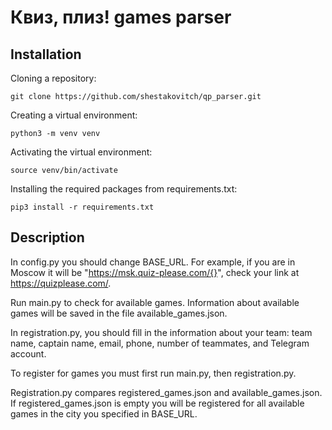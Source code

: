 # Квиз, плиз! games parser


## Installation

Cloning a repository:

```git clone https://github.com/shestakovitch/qp_parser.git```

Creating a virtual environment:

```python3 -m venv venv```


Activating the virtual environment:

```source venv/bin/activate```

Installing the required packages from requirements.txt﻿:

```pip3 install -r requirements.txt```

## Description

In config.py you should change BASE_URL. For example, if you are in Moscow it will be "https://msk.quiz-please.com/{}", сheck your link at https://quizplease.com/.

Run main.py to check for available games. Information about available games will be saved in the file available_games.json.

In registration.py, you should fill in the information about your team: team name, captain name, email, phone, number of teammates, and Telegram account.

To register for games you must first run main.py, then registration.py.

Registration.py compares registered_games.json and available_games.json. If registered_games.json is empty you will be registered for all available games in the city you specified in BASE_URL.

